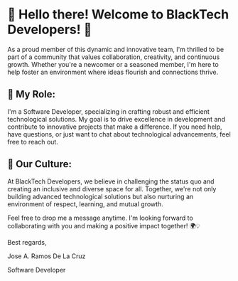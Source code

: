 # 👋 Hello there! Welcome to BlackTech Developers! 👋

As a proud member of this dynamic and innovative team, I'm thrilled to be part of a community that values collaboration, creativity, and continuous growth. Whether you're a newcomer or a seasoned member, I'm here to help foster an environment where ideas flourish and connections thrive.

## 🌟 My Role:
I'm a Software Developer, specializing in crafting robust and efficient technological solutions. My goal is to drive excellence in development and contribute to innovative projects that make a difference. If you need help, have questions, or just want to chat about technological advancements, feel free to reach out.

## 🚀 Our Culture:
At BlackTech Developers, we believe in challenging the status quo and creating an inclusive and diverse space for all. Together, we're not only building advanced technological solutions but also nurturing an environment of respect, learning, and mutual growth.

Feel free to drop me a message anytime. I'm looking forward to collaborating with you and making a positive impact together! 🌍💡

Best regards,

Jose A. Ramos De La Cruz

Software Developer
